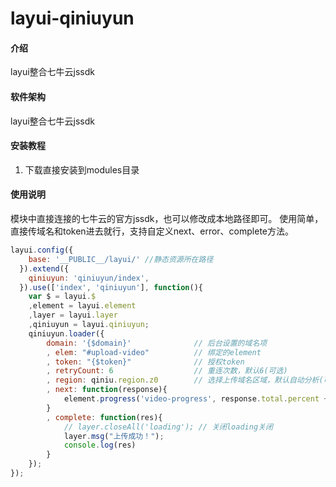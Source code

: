 # layui-qiniuyun

#### 介绍
layui整合七牛云jssdk

#### 软件架构
layui整合七牛云jssdk


#### 安装教程

1.  下载直接安装到modules目录

#### 使用说明

模块中直接连接的七牛云的官方jssdk，也可以修改成本地路径即可。
使用简单，直接传域名和token进去就行，支持自定义next、error、complete方法。

``` javascript
layui.config({
    base: '__PUBLIC__/layui/' //静态资源所在路径
  }).extend({
    qiniuyun: 'qiniuyun/index',
  }).use(['index', 'qiniuyun'], function(){
    var $ = layui.$
    ,element = layui.element
    ,layer = layui.layer
    ,qiniuyun = layui.qiniuyun;
	qiniuyun.loader({
		domain: '{$domain}'              // 后台设置的域名项
		, elem: "#upload-video"          // 绑定的element
		, token: "{$token}"              // 授权token
		, retryCount: 6                  // 重连次数，默认6(可选)
		, region: qiniu.region.z0        // 选择上传域名区域，默认自动分析(可选)
		, next: function(response){
			element.progress('video-progress', response.total.percent + '%');       // 进度条
		}
		, complete: function(res){
			// layer.closeAll('loading'); // 关闭loading关闭
			layer.msg("上传成功！");
			console.log(res) 
		}
	});
});
```


